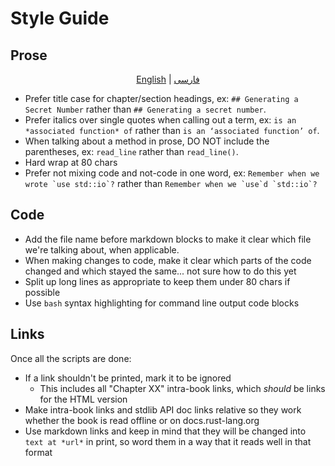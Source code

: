 # Style Guide

## Prose

<div align="center">
  
[English](style-guide-EN.md) | [فارسی](style-guide.md)
  
</div>

- Prefer title case for chapter/section headings, ex: `## Generating a Secret
  Number` rather than `## Generating a secret number`.
- Prefer italics over single quotes when calling out a term, ex: `is an
  *associated function* of` rather than `is an ‘associated function’ of`.
- When talking about a method in prose, DO NOT include the parentheses, ex:
  `read_line` rather than `read_line()`.
- Hard wrap at 80 chars
- Prefer not mixing code and not-code in one word, ex: ``Remember when we wrote
  `use std::io`?`` rather than ``Remember when we `use`d `std::io`?``

## Code

- Add the file name before markdown blocks to make it clear which file we're
  talking about, when applicable.
- When making changes to code, make it clear which parts of the code changed
  and which stayed the same... not sure how to do this yet
- Split up long lines as appropriate to keep them under 80 chars if possible
- Use `bash` syntax highlighting for command line output code blocks

## Links

Once all the scripts are done:

- If a link shouldn't be printed, mark it to be ignored
  - This includes all "Chapter XX" intra-book links, which _should_ be links
    for the HTML version
- Make intra-book links and stdlib API doc links relative so they work whether
  the book is read offline or on docs.rust-lang.org
- Use markdown links and keep in mind that they will be changed into `text at
  *url*` in print, so word them in a way that it reads well in that format
